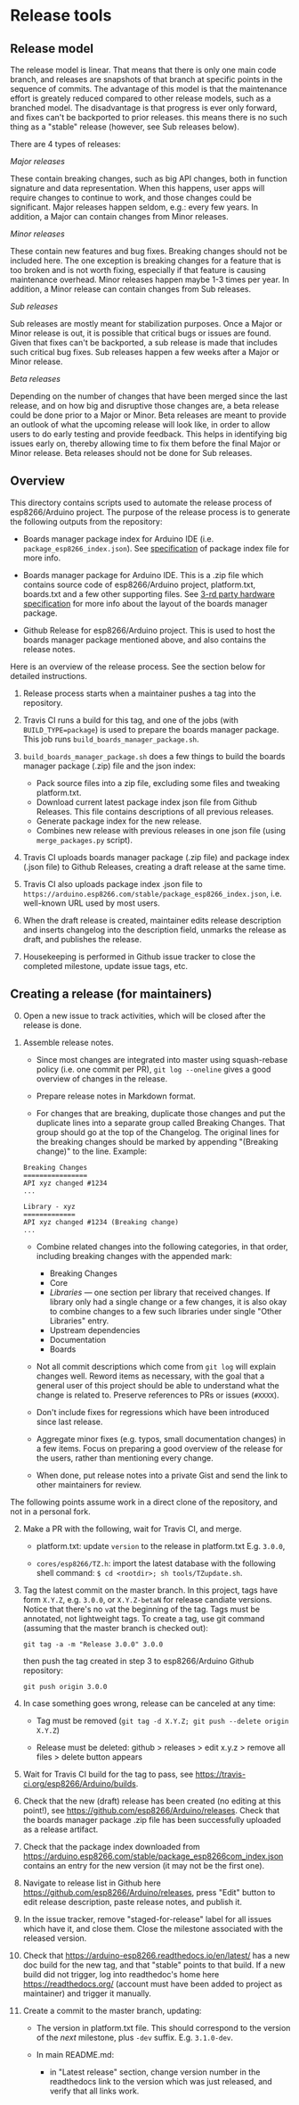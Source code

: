 # Release tools

## Release model

The release model is linear. That means that there is only one main code branch, and releases are snapshots of that branch at specific points in the sequence of commits.
The advantage of this model is that the maintenance effort is greately reduced compared to other release models, such as a branched model.
The disadvantage is that progress is ever only forward, and fixes can't be backported to prior releases. this means there is no such thing as a "stable" release (however, see Sub releases below).

There are 4 types of releases:

*Major releases*

These contain breaking changes, such as big API changes, both in function signature and data representation. When this happens, user apps will require changes to continue to work, and those changes could be significant.
Major releases happen seldom, e.g.: every few years.
In addition, a Major can contain changes from Minor releases.

*Minor releases*

These contain new features and bug fixes. Breaking changes should not be included here. The one exception is breaking changes for a feature that is too broken and is not worth fixing, especially if that feature is causing maintenance overhead.
Minor releases happen maybe 1-3 times per year.
In addition, a Minor release can contain changes from Sub releases.

*Sub releases*

Sub releases are mostly meant for stabilization purposes. Once a Major or Minor release is out, it is possible that critical bugs or issues are found. Given that fixes can't be backported, a sub release is made that includes such critical bug fixes.
Sub releases happen a few weeks after a Major or Minor release.

*Beta releases*

Depending on the number of changes that have been merged since the last release, and on how big and disruptive those changes are, a beta release could be done prior to a Major or Minor. Beta releases are meant to provide an outlook of what the upcoming release will look like, in order to allow users to do early testing and provide feedback. This helps in identifying big issues early on, thereby allowing time to fix them before the final Major or Minor release.
Beta releases should not be done for Sub releases.

## Overview

This directory contains scripts used to automate the release process of esp8266/Arduino project.
The purpose of the release process is to generate the following outputs from the repository:

* Boards manager package index for Arduino IDE (i.e. `package_esp8266_index.json`). See [specification](https://github.com/arduino/Arduino/wiki/Arduino-IDE-1.6.x-package_index.json-format-specification) of package index file for more info.

* Boards manager package for Arduino IDE. This is a .zip file which contains source code of esp8266/Arduino project, platform.txt, boards.txt and a few other supporting files. See [3-rd party hardware specification](https://github.com/arduino/Arduino/wiki/Arduino-IDE-1.5-3rd-party-Hardware-specification) for more info about the layout of the boards manager package.

* Github Release for esp8266/Arduino project. This is used to host the boards manager package mentioned above, and also contains the release notes.

Here is an overview of the release process. See the section below for detailed instructions.

1. Release process starts when a maintainer pushes a tag into the repository.

2. Travis CI runs a build for this tag, and one of the jobs (with `BUILD_TYPE=package`) is used to prepare the boards manager package. This job runs `build_boards_manager_package.sh`.

3. `build_boards_manager_package.sh` does a few things to build the boards manager package (.zip) file and the json index:

   *  Pack source files into a zip file, excluding some files and tweaking platform.txt.
   *  Download current latest package index json file from Github Releases. This file contains descriptions of all previous releases.
   *  Generate package index for the new release.
   *  Combines new release with previous releases in one json file (using `merge_packages.py` script).

4. Travis CI uploads boards manager package (.zip file) and package index (.json file) to Github Releases, creating a draft release at the same time.

5. Travis CI also uploads package index .json file to `https://arduino.esp8266.com/stable/package_esp8266_index.json`, i.e. well-known URL used by most users.

6. When the draft release is created, maintainer edits release description and inserts changelog into the description field, unmarks the release as draft, and publishes the release.

7. Housekeeping is performed in Github issue tracker to close the completed milestone, update issue tags, etc.


## Creating a release (for maintainers)

0. Open a new issue to track activities, which will be closed after the release is done.

1. Assemble release notes.

    * Since most changes are integrated into master using squash-rebase policy (i.e. one commit per PR), `git log --oneline` gives a good overview of changes in the release.

    * Prepare release notes in Markdown format.

    * For changes that are breaking, duplicate those changes and put the duplicate lines into a separate group called Breaking Changes. That group should go at the top of the Changelog. The original lines for the breaking changes should be marked by appending "(Breaking change)" to the line. Example:
   
    ```
    Breaking Changes
    ================
    API xyz changed #1234
    ...

    Library - xyz
    =============
    API xyz changed #1234 (Breaking change)
    ...
    ```


    * Combine related changes into the following categories, in that order, including breaking changes with the appended mark:

      - Breaking Changes
      - Core
      - *Libraries* — one section per library that received changes. If library only had a single change or a few changes, it is also okay to combine changes to a few such libraries under single "Other Libraries" entry.
      - Upstream dependencies
      - Documentation
      - Boards

   * Not all commit descriptions which come from `git log` will explain changes well. Reword items as necessary, with the goal that a general user of this project should be able to understand what the change is related to. Preserve references to PRs or issues (`#XXXX`).

   * Don't include fixes for regressions which have been introduced since last release.

   * Aggregate minor fixes (e.g. typos, small documentation changes) in a few items. Focus on preparing a good overview of the release for the users, rather than mentioning every change.

   * When done, put release notes into a private Gist and send the link to other maintainers for review.

The following points assume work in a direct clone of the repository, and not in a personal fork.

2. Make a PR with the following, wait for Travis CI, and merge.

   * platform.txt: update `version` to the release in platform.txt E.g. `3.0.0`,

   * `cores/esp8266/TZ.h`: import the latest database with the following shell command:
     `$ cd <rootdir>; sh tools/TZupdate.sh`.

3. Tag the latest commit on the master branch. In this project, tags have form `X.Y.Z`, e.g. `3.0.0`, or `X.Y.Z-betaN` for release candiate versions. Notice that there's no `v`at the beginning of the tag. Tags must be annotated, not lightweight tags. To create a tag, use git command (assuming that the master branch is checked out):

   ```
   git tag -a -m "Release 3.0.0" 3.0.0
   ```

   then push the tag created in step 3 to esp8266/Arduino Github repository:

   ```
   git push origin 3.0.0
   ```

4. In case something goes wrong, release can be canceled at any time:

    * Tag must be removed (`git tag -d X.Y.Z; git push --delete origin X.Y.Z`)

    * Release must be deleted: github > releases > edit x.y.z > remove all files > delete button appears

5. Wait for Travis CI build for the tag to pass, see https://travis-ci.org/esp8266/Arduino/builds. 

6. Check that the new (draft) release has been created (no editing at this point!), see https://github.com/esp8266/Arduino/releases. Check that the boards manager package .zip file has been successfully uploaded as a release artifact.

7. Check that the package index downloaded from https://arduino.esp8266.com/stable/package_esp8266com_index.json contains an entry for the new version (it may not be the first one).

8. Navigate to release list in Github here https://github.com/esp8266/Arduino/releases, press "Edit" button to edit release description, paste release notes, and publish it.

9. In the issue tracker, remove "staged-for-release" label for all issues which have it, and close them. Close the milestone associated with the released version.

10. Check that https://arduino-esp8266.readthedocs.io/en/latest/ has a new doc build for the new tag, and that "stable" points to that build. If a new build did not trigger, log into readthedoc's home here https://readthedocs.org/ (account must have been added to project as maintainer) and trigger it manually.

11. Create a commit to the master branch, updating:

    * The version in platform.txt file. This should correspond to the version of the *next* milestone, plus `-dev` suffix. E.g. `3.1.0-dev`.

    * In main README.md:

        - in "Latest release" section, change version number in the readthedocs link to the version which was just released, and verify that all links work.
